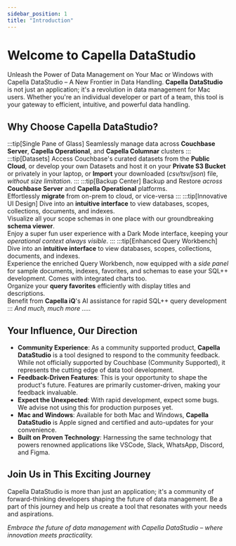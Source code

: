 ```yaml
---
sidebar_position: 1
title: "Introduction"
---
```


# Welcome to Capella DataStudio

Unleash the Power of Data Management on Your Mac or Windows with Capella DataStudio – A New Frontier in Data Handling. **Capella DataStudio** is not just an application; it's a revolution in data management for Mac users. Whether you're an individual developer or part of a team, this tool is your gateway to efficient, intuitive, and powerful data handling.

## Why Choose Capella DataStudio?

:::tip[Single Pane of Glass]
Seamlessly manage data across **Couchbase Server**, **Capella Operational**, and **Capella Columnar** clusters
:::
:::tip[Datasets]
Access Couchbase's curated datasets from the **Public Cloud**, or develop your own Datasets and host it on your **Private S3 Bucket** or privately in your laptop, or **Import** your downloaded (_csv/tsv/json_) file, _without size limitation_.
:::
:::tip[Backup Center]
Backup and Restore _across_ **Couchbase Server** and **Capella Operational** platforms.<br />
Effortlessly **migrate** from on-prem to cloud, or vice-versa
:::
:::tip[Innovative UI Design]
Dive into an **intuitive interface** to view databases, scopes, collections, documents, and indexes.<br />
Visualize all your scope schemas in one place with our groundbreaking **schema viewer**.<br />
Enjoy a super fun user experience with a Dark Mode interface, keeping your _operational context always visible_.
:::
:::tip[Enhanced Query Workbench]
Dive into an **intuitive interface** to view databases, scopes, collections, documents, and indexes.<br />
Experience the enriched Query Workbench, now equipped with a _side panel_ for sample documents, indexes, favorites, and schemas to ease your SQL++ development. Comes with integrated charts too.<br />
Organize your **query favorites** efficiently with display titles and descriptions.<br />
Benefit from **Capella iQ**'s AI assistance for rapid SQL++ query development<br />
:::
_And much, much more ....._

## Your Influence, Our Direction

- **Community Experience**: As a community supported product, **Capella DataStudio** is a tool designed to respond to the community feedback. While not officially supported by Couchbase (Community Supported), it represents the cutting edge of data tool development.<br />
- **Feedback-Driven Features**: This is your opportunity to shape the product's future. Features are primarily customer-driven, making your feedback invaluable.<br />
- **Expect the Unexpected**: With rapid development, expect some bugs. We advise not using this for production purposes yet.<br />
- **Mac and Windows**: Available for both Mac and Windows, **Capella DataStudio** is Apple signed and certified and auto-updates for your convenience.<br />
- **Built on Proven Technology**: Harnessing the same technology that powers renowned applications like VSCode, Slack, WhatsApp, Discord, and Figma.

## Join Us in This Exciting Journey

Capella DataStudio is more than just an application; it's a community of forward-thinking developers shaping the future of data management. Be a part of this journey and help us create a tool that resonates with your needs and aspirations.

_Embrace the future of data management with Capella DataStudio – where innovation meets practicality._
